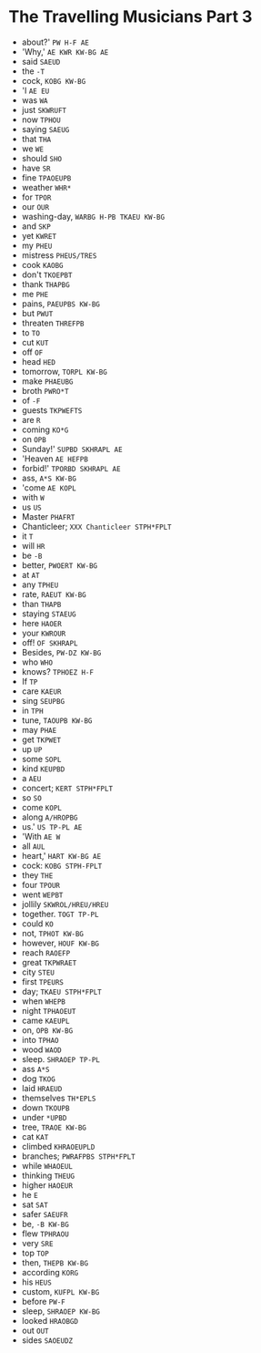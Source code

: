 # The Travelling Musicians Part 3

* about?' `PW H-F AE`
* 'Why,' `AE KWR KW-BG AE`
* said `SAEUD`
* the `-T`
* cock, `KOBG KW-BG`
* 'I `AE EU`
* was `WA`
* just `SKWRUFT`
* now `TPHOU`
* saying `SAEUG`
* that `THA`
* we `WE`
* should `SHO`
* have `SR`
* fine `TPAOEUPB`
* weather `WHR*`
* for `TPOR`
* our `OUR`
* washing-day, `WARBG H-PB TKAEU KW-BG`
* and `SKP`
* yet `KWRET`
* my `PHEU`
* mistress `PHEUS/TRES`
* cook `KAOBG`
* don't `TKOEPBT`
* thank `THAPBG`
* me `PHE`
* pains, `PAEUPBS KW-BG`
* but `PWUT`
* threaten `THREFPB`
* to `TO`
* cut `KUT`
* off `OF`
* head `HED`
* tomorrow, `TORPL KW-BG`
* make `PHAEUBG`
* broth `PWRO*T`
* of `-F`
* guests `TKPWEFTS`
* are `R`
* coming `KO*G`
* on `OPB`
* Sunday!' `SUPBD SKHRAPL AE`
* 'Heaven `AE HEFPB`
* forbid!' `TPORBD SKHRAPL AE`
* ass, `A*S KW-BG`
* 'come `AE KOPL`
* with `W`
* us `US`
* Master `PHAFRT`
* Chanticleer; `XXX Chanticleer STPH*FPLT`
* it `T`
* will `HR`
* be `-B`
* better, `PWOERT KW-BG`
* at `AT`
* any `TPHEU`
* rate, `RAEUT KW-BG`
* than `THAPB`
* staying `STAEUG`
* here `HAOER`
* your `KWROUR`
* off! `OF SKHRAPL`
* Besides, `PW-DZ KW-BG`
* who `WHO`
* knows? `TPHOEZ H-F`
* If `TP`
* care `KAEUR`
* sing `SEUPBG`
* in `TPH`
* tune, `TAOUPB KW-BG`
* may `PHAE`
* get `TKPWET`
* up `UP`
* some `SOPL`
* kind `KEUPBD`
* a `AEU`
* concert; `KERT STPH*FPLT`
* so `SO`
* come `KOPL`
* along `A/HROPBG`
* us.' `US TP-PL AE`
* 'With `AE W`
* all `AUL`
* heart,' `HART KW-BG AE`
* cock: `KOBG STPH-FPLT`
* they `THE`
* four `TPOUR`
* went `WEPBT`
* jollily `SKWROL/HREU/HREU`
* together. `TOGT TP-PL`
* could `KO`
* not, `TPHOT KW-BG`
* however, `HOUF KW-BG`
* reach `RAOEFP`
* great `TKPWRAET`
* city `STEU`
* first `TPEURS`
* day; `TKAEU STPH*FPLT`
* when `WHEPB`
* night `TPHAOEUT`
* came `KAEUPL`
* on, `OPB KW-BG`
* into `TPHAO`
* wood `WAOD`
* sleep. `SHRAOEP TP-PL`
* ass `A*S`
* dog `TKOG`
* laid `HRAEUD`
* themselves `TH*EPLS`
* down `TKOUPB`
* under `*UPBD`
* tree, `TRAOE KW-BG`
* cat `KAT`
* climbed `KHRAOEUPLD`
* branches; `PWRAFPBS STPH*FPLT`
* while `WHAOEUL`
* thinking `THEUG`
* higher `HAOEUR`
* he `E`
* sat `SAT`
* safer `SAEUFR`
* be, `-B KW-BG`
* flew `TPHRAOU`
* very `SRE`
* top `TOP`
* then, `THEPB KW-BG`
* according `KORG`
* his `HEUS`
* custom, `KUFPL KW-BG`
* before `PW-F`
* sleep, `SHRAOEP KW-BG`
* looked `HRAOBGD`
* out `OUT`
* sides `SAOEUDZ`
